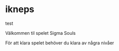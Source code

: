 # ikneps
test

Välkommen til spelet Sigma Souls
<div>
För att klara spelet behöver du klara av några nivåer
